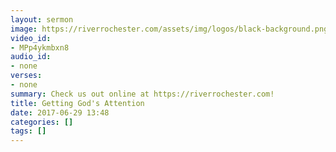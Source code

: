 ```yaml
---
layout: sermon
image: https://riverrochester.com/assets/img/logos/black-background.png
video_id:
- MPp4ykmbxn8
audio_id:
- none
verses:
- none
summary: Check us out online at https://riverrochester.com!
title: Getting God's Attention
date: 2017-06-29 13:48
categories: []
tags: []
---
```

